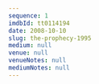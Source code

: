 ```yaml
---
sequence: 1
imdbId: tt0114194
date: 2008-10-10
slug: the-prophecy-1995
medium: null
venue: null
venueNotes: null
mediumNotes: null
---
```


